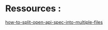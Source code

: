 # Ressources : 
[how-to-split-open-api-spec-into-multiple-files](https://davidgarcia.dev/posts/how-to-split-open-api-spec-into-multiple-files/)
